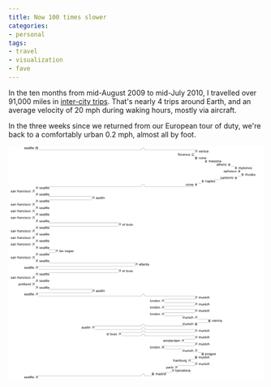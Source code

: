 ```yaml
---
title: Now 100 times slower
categories:
- personal
tags:
- travel
- visualization
- fave
---
```


In the ten months from mid-August 2009 to mid-July 2010, I travelled over 91,000 miles in [inter-city trips][1].  That's nearly 4 trips around Earth, and an average velocity of 20 mph during waking hours, mostly via aircraft.

In the three weeks since we returned from our European tour of duty, we're back to a comfortably urban 0.2 mph, almost all by foot.

![travelogue](2010-08-07-slower/travelogue.png)

   [1]: http://www.tripit.com/people/gerwitz
